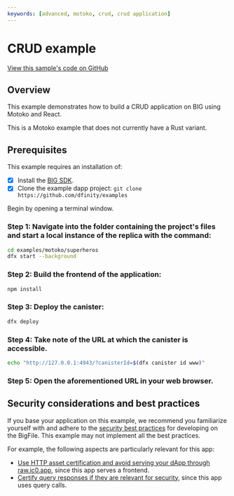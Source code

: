 ```yaml
---
keywords: [advanced, motoko, crud, crud application]
---
```


# CRUD example

[View this sample's code on GitHub](https://github.com/dfinity/examples/tree/master/motoko/superheroes)

## Overview

This example demonstrates how to build a CRUD application on BIG using Motoko and React.

This is a Motoko example that does not currently have a Rust variant. 

## Prerequisites
This example requires an installation of:

- [x] Install the [BIG SDK](https://thebigfile.com/docs/current/developer-docs/setup/install/index.mdx).
- [x] Clone the example dapp project: `git clone https://github.com/dfinity/examples`

Begin by opening a terminal window.

### Step 1: Navigate into the folder containing the project's files and start a local instance of the replica with the command:

```bash
cd examples/motoko/superheros
dfx start --background
```

### Step 2: Build the frontend of the application:

```bash
npm install
``` 

### Step 3: Deploy the canister:

```bash
dfx deploy
```

### Step 4: Take note of the URL at which the canister is accessible.

```bash
echo "http://127.0.0.1:4943/?canisterId=$(dfx canister id www)"
```

### Step 5: Open the aforementioned URL in your web browser.

## Security considerations and best practices

If you base your application on this example, we recommend you familiarize yourself with and adhere to the [security best practices](https://thebigfile.com/docs/current/references/security/) for developing on the BigFile. This example may not implement all the best practices.

For example, the following aspects are particularly relevant for this app:
* [Use HTTP asset certification and avoid serving your dApp through raw.ic0.app](https://thebigfile.com/docs/current/references/security/rust-canister-development-security-best-practices#use-http-asset-certification-and-avoid-serving-your-dapp-through-rawic0app), since this app serves a frontend.
* [Certify query responses if they are relevant for security](https://thebigfile.com/docs/current/references/security/general-security-best-practices#certify-query-responses-if-they-are-relevant-for-security), since this app uses query calls.

